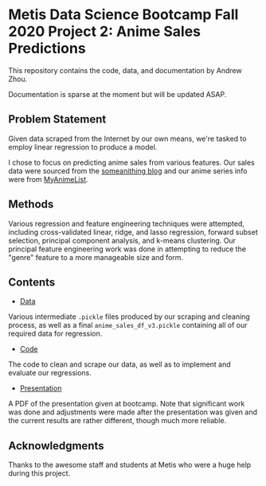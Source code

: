 # Metis Data Science Bootcamp Fall 2020 Project 2: Anime Sales Predictions

This repository contains the code, data, and documentation by Andrew Zhou.

Documentation is sparse at the moment but will be updated ASAP.

## Problem Statement

Given data scraped from the Internet by our own means, we're tasked to employ linear regression to produce a model.

I chose to focus on predicting anime sales from various features. Our sales data were sourced from the [someanithing blog](https://www.someanithing.com/series-data-quick-view) and our anime series info were from [MyAnimeList](https://myanimelist.net/).

## Methods

Various regression and feature engineering techniques were attempted, including cross-validated linear, ridge, and lasso regression, forward subset selection, principal component analysis, and k-means clustering. Our principal feature engineering work was done in attempting to reduce the "genre" feature to a more manageable size and form.

## Contents

* [Data](data)

Various intermediate `.pickle` files produced by our scraping and cleaning process, as well as a final `anime_sales_df_v3.pickle` containing all of our required data for regression.

* [Code](notebooks)

The code to clean and scrape our data, as well as to implement and evaluate our regressions.

* [Presentation](presentation)

A PDF of the presentation given at bootcamp. Note that significant work was done and adjustments were made after the presentation was given and the current results are rather different, though much more reliable.

## Acknowledgments

Thanks to the awesome staff and students at Metis who were a huge help during this project.